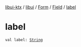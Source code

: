 [libui-ktx](../../../index.md) / [libui](../../index.md) / [Form](../index.md) / [Field](index.md) / [label](./label.md)

# label

`val label: `[`String`](https://kotlinlang.org/api/latest/jvm/stdlib/kotlin/-string/index.html)
